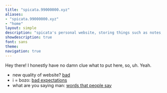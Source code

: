 ```yaml
---
title: "spicata.99000000.xyz"
aliases:
- "spicata.99000000.xyz"
- "home"
layout: simple
description: "spicata's personal website, storing things such as notes, rants, opinion articles, a little comic strip, and more."
showdescription: true
font: sans
theme: 
navigation: true
---
```


Hey there! I honestly have no damn clue what to put here, so, uh. Yeah. 

- new quality of website? [bad](bad.md)
- i = bozo: [bad expectations](badexpectations.md)
- what are you saying man: [words that people say](wordspplsay.md)
